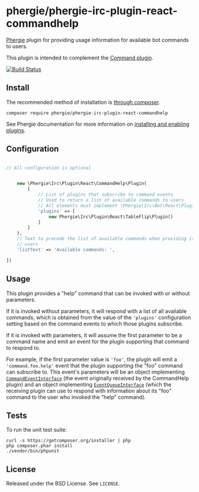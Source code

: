 # phergie/phergie-irc-plugin-react-commandhelp

[Phergie](http://github.com/phergie/phergie-irc-bot-react/) plugin for providing usage information for available bot commands to users.

This plugin is intended to complement the [Command plugin](https://github.com/phergie/phergie-irc-plugin-react-command).

[![Build Status](https://secure.travis-ci.org/phergie/phergie-irc-plugin-react-commandhelp.png?branch=master)](http://travis-ci.org/phergie/phergie-irc-plugin-react-commandhelp)

## Install

The recommended method of installation is [through composer](http://getcomposer.org).

```
composer require phergie/phergie-irc-plugin-react-commandhelp
```

See Phergie documentation for more information on
[installing and enabling plugins](https://github.com/phergie/phergie-irc-bot-react/wiki/Usage#plugins).

## Configuration

```php

// All configuration is optional


    new \Phergie\Irc\Plugin\React\CommandHelp\Plugin(
        [
            // List of plugins that subscribe to command events
            // Used to return a list of available commands to users
            // All elements must implement \Phergie\Irc\Bot\React\PluginInterface
            'plugins' => [
                new Phergie\Irc\Plugin\React\TableFlip\Plugin()
            ]
        ]
    ),
    // Text to precede the list of available commands when providing it to
    // users
    'listText' => 'Available commands: ',

])
```

## Usage

This plugin provides a "help" command that can be invoked with or without parameters.

If it is invoked without parameters, it will respond with a list of all
available commands, which is obtained from the value of the `'plugins'`
configuration setting based on the command events to which those plugins
subscribe.

If it is invoked with parameters, it will assume the first parameter to be a
command name and emit an event for the plugin supporting that command to
respond to.

For example, if the first parameter value is `'foo'`, the plugin will emit a
`'command.foo.help'` event that the plugin supporting the "foo" command can
subscribe to. This event's parameters will be an object implementing
[`CommandEventInterface`](https://github.com/phergie/phergie-irc-plugin-react-command/blob/master/src/CommandEventInterface.php)
(the event originally received by the CommandHelp plugin) and an object
implementing [`EventQueueInterface`](https://github.com/phergie/phergie-irc-bot-react/blob/master/src/EventQueueInterface.php)
(which the receiving plugin can use to respond with information about its "foo"
command to the user who invoked the "help" command).

## Tests

To run the unit test suite:

```
curl -s https://getcomposer.org/installer | php
php composer.phar install
./vendor/bin/phpunit
```

## License

Released under the BSD License. See `LICENSE`.

